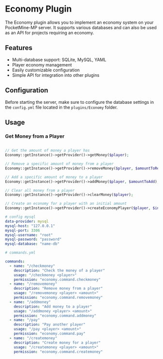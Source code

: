 # Economy Plugin

The Economy plugin allows you to implement an economy system on your PocketMine-MP server. It supports various databases and can also be used as an API for projects requiring an economy.

## Features

- Multi-database support: SQLite, MySQL, YAML
- Player economy management
- Easily customizable configuration
- Simple API for integration into other plugins


## Configuration

Before starting the server, make sure to configure the database settings in the `config.yml` file located in the `plugins/Economy` folder.

## Usage

### Get Money from a Player

```php

// Get the amount of money a player has
Economy::getInstance()->getProvider()->getMoney($player);

// Remove a specific amount of money from a player
Economy::getInstance()->getProvider()->removeMoney($player, $amountToRemove);

// Add a specific amount of money to a player
Economy::getInstance()->getProvider()->addMoney($player, $amountToAdd);

// Clear all money from a player
Economy::getInstance()->getProvider()->clearMoney($player);

// Create an economy for a player with an initial amount
Economy::getInstance()->getProvider()->createEconomyPlayer($player, $initialAmount);

```

```yaml
# config mysql
data-provider: mysql
mysql-host: "127.0.0.1"
mysql-port: 3306
mysql-username: "root"
mysql-password: "password"
mysql-database: "name-db"
```

```yaml
# commands.yml

commands:
  - name: "/checkmoney"
    description: "Check the money of a player"
    usage: "/checkmoney <player>"
    permission: "economy.command.checkmoney"
  - name: "/removemoney"
    description: "Remove money from a player"
    usage: "/removemoney <player> <amount>"
    permission: "economy.command.removemoney"
  - name: "/addmoney"
    description: "Add money to a player"
    usage: "/addmoney <player> <amount>"
    permission: "economy.command.addmoney"
  - name: "/pay"
    description: "Pay another player"
    usage: "/pay <player> <amount>"
    permission: "economy.command.pay"
  - name: "/createmoney"
    description: "Create money for a player"
    usage: "/createmoney <player> <amount>"
    permission: "economy.command.createmoney"
```



